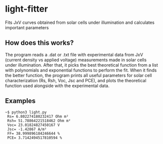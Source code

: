 # light-fitter
Fits JxV curves obtained from solar cells under illumination and calculates important parameters

## How does this works?
The program reads a .dat or .txt file with experimental data from JxV (current density vs applied voltage) measurements made in solar cells under illumination. After that, it picks the best theoretical function from a list with polynomials and exponential functions to perform the fit. When it finds the better function, the program prints all useful parameters for solar cell characterization (Rs, Rsh, Voc, Jsc and PCE), and plots the theoretical function used alongside with the experimental data.

## Examples

```
~$ python3 light.py
 Rs= 6.802274180232417 Ohm m²
 Rsh= 51.78864221518462 Ohm m²
 Voc= 23.01824827450167 V
 Jsc= -1.42867 A/m²
 FF= 38.999896184246644 %
 PCE= 3.7142494517810594 %
```

